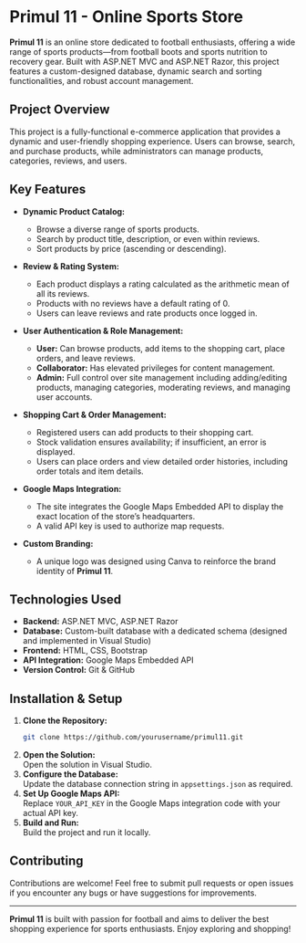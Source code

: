 # Primul 11 - Online Sports Store

**Primul 11** is an online store dedicated to football enthusiasts, offering a wide range of sports products—from football boots and sports nutrition to recovery gear. Built with ASP.NET MVC and ASP.NET Razor, this project features a custom-designed database, dynamic search and sorting functionalities, and robust account management.

## Project Overview

This project is a fully-functional e-commerce application that provides a dynamic and user-friendly shopping experience. Users can browse, search, and purchase products, while administrators can manage products, categories, reviews, and users.

## Key Features

- **Dynamic Product Catalog:**
  - Browse a diverse range of sports products.
  - Search by product title, description, or even within reviews.
  - Sort products by price (ascending or descending).

- **Review & Rating System:**
  - Each product displays a rating calculated as the arithmetic mean of all its reviews.
  - Products with no reviews have a default rating of 0.
  - Users can leave reviews and rate products once logged in.

- **User Authentication & Role Management:**
  - **User:** Can browse products, add items to the shopping cart, place orders, and leave reviews.
  - **Collaborator:** Has elevated privileges for content management.
  - **Admin:** Full control over site management including adding/editing products, managing categories, moderating reviews, and managing user accounts.

- **Shopping Cart & Order Management:**
  - Registered users can add products to their shopping cart.
  - Stock validation ensures availability; if insufficient, an error is displayed.
  - Users can place orders and view detailed order histories, including order totals and item details.

- **Google Maps Integration:**
  - The site integrates the Google Maps Embedded API to display the exact location of the store’s headquarters.
  - A valid API key is used to authorize map requests.

- **Custom Branding:**
  - A unique logo was designed using Canva to reinforce the brand identity of **Primul 11**.

## Technologies Used

- **Backend:** ASP.NET MVC, ASP.NET Razor
- **Database:** Custom-built database with a dedicated schema (designed and implemented in Visual Studio)
- **Frontend:** HTML, CSS, Bootstrap
- **API Integration:** Google Maps Embedded API
- **Version Control:** Git & GitHub

## Installation & Setup

1. **Clone the Repository:**
    ```bash
    git clone https://github.com/yourusername/primul11.git
    ```
2. **Open the Solution:**  
   Open the solution in Visual Studio.
3. **Configure the Database:**  
   Update the database connection string in `appsettings.json` as required.
4. **Set Up Google Maps API:**  
   Replace `YOUR_API_KEY` in the Google Maps integration code with your actual API key.
5. **Build and Run:**  
   Build the project and run it locally.

## Contributing

Contributions are welcome! Feel free to submit pull requests or open issues if you encounter any bugs or have suggestions for improvements.

---

**Primul 11** is built with passion for football and aims to deliver the best shopping experience for sports enthusiasts. Enjoy exploring and shopping!
